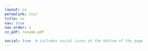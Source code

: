 ```yaml
---
layout: cv
permalink: /cv/
title: cv
nav: true
nav_order: 1
cv_pdf: resume.pdf

social: true  # includes social icons at the bottom of the page
---
```

